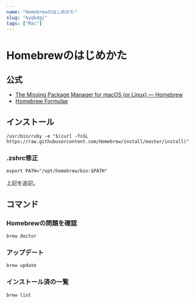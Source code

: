 ```yaml
---
name: "Homebrewのはじめかた"
slug: "kyqkdgj"
tags: ["Mac"]
---
```


# Homebrewのはじめかた

## 公式

- [The Missing Package Manager for macOS (or Linux) — Homebrew](https://brew.sh/)
- [Homebrew Formulae](https://formulae.brew.sh/)

## インストール

```
/usr/bin/ruby -e "$(curl -fsSL https://raw.githubusercontent.com/Homebrew/install/master/install)"
```

### .zshrc修正

```
export PATH="/opt/homebrew/bin:$PATH"
```

上記を追記。

## コマンド

### Homebrewの問題を確認

```
brew doctor
```

### アップデート

```
brew update
```

### インストール済の一覧

```
brew list
```



